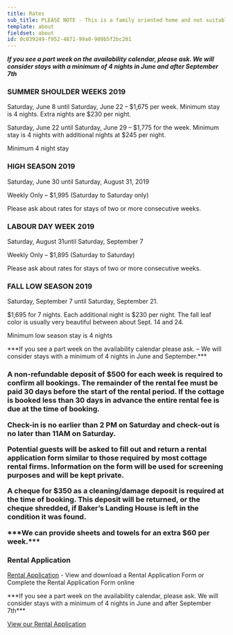 ```yaml
---
title: Rates
sub_title: PLEASE NOTE - This is a family oriented home and not suitable for groups looking to party.
template: about
fieldset: about
id: 0c039249-f952-4871-99a0-909b5f2bc201
---
```

***If you see a part week on the availability calendar, please ask. We will consider stays with a minimum of 4 nights in June and after September  7th***
<section class="regular p-3">
    <article class="content rounded p-3 bright-blue-bg">
        <h1 class="white-sub-heading">SUMMER SHOULDER WEEKS 2019</h1>
        <p class="white-text">Saturday, June 8 until Saturday, June 22 – $1,675 per week.  Minimum stay is 4 nights.  Extra nights are $230 per night.</p>
        <p class="white-text">Saturday, June 22 until Saturday, June 29 – $1,775 for the week.  Minimum stay is 4 nights with additional nights at $245 per night.</p>
        <p class="white-text">Minimum 4 night stay</p>
    </article>
</section>
<section class="regular rounded">
    <article class="content rounded p-3 bright-blue-bg">
        <h1 class="white-sub-heading">HIGH SEASON 2019</h1>
        <p class="white-text">Saturday, June 30 until Saturday, August 31, 2019</p>
        <p class="white-text">Weekly Only – $1,995 (Saturday to Saturday only)</p>
        <p class="white-text">Please ask about rates for stays of two or more consecutive weeks.</p>
    </article>
</section>
<section class="regular rounded">
    <article class="content rounded p-3 bright-blue-bg">
        <h1 class="white-sub-heading">LABOUR DAY WEEK 2019</h1>
        <p class="white-text">Saturday, August 31until Saturday, September 7</p>
        <p class="white-text">Weekly Only – $1,895 (Saturday to Saturday)</p>
        <p class="white-text">Please ask about rates for stays of two or more consecutive weeks.</p>
    </article>
</section>
<section class="regular rounded">
    <article class="content rounded p-3 bright-blue-bg">
        <h1 class="white-sub-heading">FALL LOW SEASON 2019</h1>
        <p class="white-text">Saturday, September 7 until Saturday, September 21.</p>
        <p class="white-text">$1,695 for 7 nights. Each additional night is $230 per night.  The fall leaf color is usually very beautiful between about Sept. 14 and 24.</p>
        <p class="white-text">Minimum low season stay is 4 nights</p>
    </article>
</section>
***If you see a part week on the availability calendar please ask. – We will consider stays with a minimum of 4 nights in June and September.***
<section class="regular rounded">
    <article class="content rounded p-3 bright-blue-bg">
        <h1 class="white-sub-heading"Terms and Conditions</h1>
        <p class="white-text">A non-refundable deposit of $500 for each week is required to confirm all bookings. The remainder of the rental fee must be paid 30 days before the start of the rental period. If the cottage is booked less than 30 days in advance the entire rental fee is due at the time of booking.</p>
        <p class="white-text">Check-in is no earlier than 2 PM on Saturday and check-out is no later than 11AM on Saturday.</p>
        <p class="white-text">Potential guests will be asked to fill out and return a rental application form similar to those required by most cottage rental firms. Information on the form will be used for screening purposes and will be kept private.</p>
        <p class="white-text">A cheque for $350 as a cleaning/damage deposit is required at the time of booking. This deposit will be returned, or the cheque shredded, if Baker’s Landing House is left in the condition it was found.</p>
        <p class="white-text">***We can provide sheets and towels for an extra $60 per week.***</p>
    </article>
</section>
<section class="regular rounded">
    <article class="content rounded p-3 bright-blue-bg">
        <h1 class="white-sub-heading">Rental Application</h1>
        <p class="white-text"><a href="/rental-application">Rental Application</a> - View and download a Rental Application Form or Complete the Rental Application Form online</p>
        <p class="white-text">***If you see a part week on the availability calendar, please ask. We will consider stays with a minimum of 4 nights in June and after September  7th***</p>
    </article>
</section>
<div class="read-more"><a href="/rental-application">View our Rental Application</a></div>
